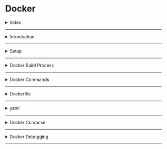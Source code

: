 # Docker

<details>
<summary>Index</summary>

## Index

- Introduction
- Setup
- Docker Build Process
- Docker Commands
- Dockerfile
- yaml
- Docker Compose

</details>

---

<details>
<summary>Introduction</summary>

## Introduction

![Docker](./Assets/01-introduction/01-docker.jpg)

- Docker is an open-source platform for developing, shipping, and running applications in containers.
  - developing -> writing Dockerfile & build Docker image
  - shipping -> store Docker Image that can use others
  - Running -> Run the Docker Image in container

* Docker is used to simplify our application deployment process.
* Docker is a containerization software.
* containerization means the process of executing application inside the container is called containerization.
* Containers are lightweight, isolated environments that package applications and their dependencies.
* Docker will take care of required dependencies installation of our application like (install java application dependencies, install python application dependencies, nodejs application dependencies),
  you no need to install application dependencies.
* Docker will download that application dependencies to execute our code.
* To avoid Environmental issues, so we are going for Docker.
* With Docker we can execute our application in any machine,
  we no need to bather about OS (windows / linux / mac), it run same way on every environment.

### Virtualization

- Running one operating system inside another operating system is called Virtualization.

### Containerization

- Packaging application code and dependencies into a single unit is called a container.
- Executing application as a container is called containerization.
- Container is an Virtual machine (linux VM) -> this is separate machine
- Every container is a separate Linux System.
- Every container contains source code, libraries and dependencies.
- ![Containerization](./Assets/01-introduction/02-containerization.jpg)

### Why Docker

- Application Architecture
  ![Application Architecture](./Assets/01-introduction/03-application-architecture.png)
- Docker Architecture
  ![Docker Architecture](./Assets/01-introduction/04-docker-architecture.png)
- Application Environment
- ![Application Environment](./Assets/01-introduction/05-application-environment.png)

### Documentation

[https://docs.docker.com/reference/]

</details>

---

<details>
<summary>Setup</summary>

## Setup

1. Uninstall any previous Docker installations.
2. Enable virtualization on your machine.
   ![Enable Virtualization](./Assets/02-setup/01-enable-virtualization.png)
3. Download and install Docker from Docker Hub. - [https://hub.docker.com/]
   ![Install Docker](./Assets/02-setup/02-docker-install.png)
4. Check Docker Version
   ![Check Docker Version](./Assets/02-setup/03-check-docker-version.png)
5. Enable necessary Windows features for Docker.
   ![Turn on Windows Features](./Assets/02-setup/04-turn-windows-features.png)
6. Start the Docker
   ![Start the Docker](./Assets/02-setup/05-start-docker.png)

</details>

---

<details>
<summary>Docker Build Process</summary>

## Docker Build Process

1. Dockerfile -> It contains instructions to create Docker Image.
2. Docker Image -> It contains code, libraries and dependencies.
3. Docker hub -> A repository to store and share Docker images.

### Basics

- Images: Blueprints for creating containers.
- Containers: Running instances of images.
- Volumes: Storage areas for saving data used by containers.

![Docker Build Process](./Assets/04-docker-build-process/01-docker-build-process.png)

</details>

---

<details>
<summary>Docker Commands</summary>

## Docker Commands

Initially start the Docker then run the docker commands.

### 1. Check available docker images in Local

- `docker images`
- It is used to check all the available docker images.
- image is a package which contains (code + dependencies)

### 2. download docker image from Docker-Hub

- `docker pull <image_name>` or `docker image pull <image_name>`
- It is used to download docker image from docker-hub (docker registry).
- In the docker-hub, you can check your own images and public images.
  - Ex : `docker pull hello-world`
  - ![docker image](./Assets/03-docker-commands/01-docker-image.png)

### create container

- `docker create <image_name>` or `docker create <image_id>`
- It is used to create docker container with random name
- Ex : `docker create hello-world`

- `docker create --name <container_name> <image_name>`
- It is used to create docker container with given container name
- Ex : `docker create --name my-hello-world-one hello-world`
- ![Create container](./Assets/03-docker-commands/02-create-container.png)

### display containers

- `docker ps` - to display all the running containers
- `docker ps -a` - to display running and stopped containers
- ![display containers](./Assets/03-docker-commands/03-display-container.png)

### start the container

- `docker start <container_name>` or `docker start <container_id>` - It is used to start the docker container.
- Ex : `docker start my-hello-world-one`
- ![start container](./Assets/03-docker-commands/04-start-container.png)

### Create & run the Container

- `run` is used to create and run the container at a time.
- `docker run <image_name>` or `docker run <image_id>`
- It is used to create docker container with random name
- Ex : `docker run hello-world`

- `docker run --name <container_name> <image_name>`
- It is used to create docker container with given container name
- Ex : `docker run --name my-hello-world-one hello-world`
- ![Start & Run the Container](./Assets/03-docker-commands/05-create-start-container.png)

### Run the Container in detached mode

- After creating the container my terminal should be available to execute the further commands (container without occupying your terminal), you can use the --detach (or -d ) flag.
- `docker run -d <image_name>`
- It is used to run application in detached mode.
- Ex : `docker run --name my-hello-world-one -d hello-world`

### container logs

- `docker logs <container_name>`
- It is used to see container logs

### stop the container

- `docker stop <container_name>` or `docker stop <container_id>`
- It is used to stop the running container.
- Ex : `docker stop my-hello-world-one`

### delete the container

- `docker rm <container_name>` or `docker rm <container_id>`
- It is used to delete the container
- Ex : `docker rm my-hello-world-one`

### delete the docker image

- first delete container then delete the image
- `docker rmi <image_name>` or `docker rmi <image_id>`
- It is used to delete the docker image
- Ex : `docker rmi hello-world`

### delete stopped containers and un-used images

- `docker system prune -a`
- It is used to delete un-used images + stopped containers

### port mapping

- Makes applications inside containers accessible from your host machine.
- `docker run -p <host_port>:<container_port> <image_name>`
- EX : `docker run -p 8080:8080 hello-world`
- ![Port Mapping](./Assets/03-docker-commands/06-port-mapping.png)

### docker command

- `docker run -d -p 9090:9090 --name my-container-one hello-world`

* `-d` represents detached mode
* `-p` represents port mapping
* `--name` represents name of the container

</details>

---

<details>
<summary>Dockerfile</summary>

## Dockerfile

- ![Dockerfile](./Assets/04-docker-build-process/01-docker-build-process.png)
- ![Dockerfile](./Assets/05-dockerfile/01-dockerfile.png)

- we write some instructions to build Docker image.
- Dockerfile is used to specify dependencies are required for the application.

* **Dockerfile -> Docker Image -> Docker Registry**

### Steps :

1. Dockerfile
2. Docker Image
3. Docker Registry
4. Docker Container

---

### Dockerfile

- It contains instructions to build image.
- we will specify application dependencies here.
- Dockerfile keywords
  - FROM
  - MAINTAINER
  - COPY
  - RUN
  - CMD
  - EXPOSE
  - WORKDIR
  - ENTRYPOINT

### Dockerfile keywords

- FROM : Every dockerfile starts with `FROM` keyword.
  It is used to specify base image required for our application. The software (dependency) is required to run our code.
  Ex : `FROM : node` , `FROM : mysql`, `FROM : python`

- MAINTAINER : It is used to specify author of Dockerfile.
  EX : `MAINTAINER <andepraveen>`

- COPY : It is used to copy the files from host machine to container machine.
  EX : `COPY <src> <des>`
  EX : `COPY target/app.war /user/app/node/webapp.war`

- RUN : It is used to execute instructions while creating docker image.
  EX :`RUN git clone <url>`
  EX :`RUN git clone <url>`

  Note : We can run write multiple RUN instructions in Dockerfile and they will be processed from top to bottom.

- CMD : It is used to execute instructions while creating docker container. Here overriding possible.
  EX : `CMD npm install`

- Note : If we write multiple CMD instructions docker will process only last CMD instruction.

- ENTRYPOINT : - CMD : It is used to execute instructions while creating docker container. Here, overriding not possible.
  EX : `ENTRYPOINT npm install`

- EXPOSE : It is used to specify container port number. It is just readability and documentation purpose.
  EX : `EXPOSE 8080`

- WORKDIR : It is used to specify working directory (path change).
  Ex : `WORKDIR /user/app`

### 1. Dockerfile

- Docker file is used to build an image

* Naming Convention : Dockerfile
* Write Dockerfile

```dockerfile

# sample Dockerfile
FROM node:22-alpine3.19
MAINTAINER <andepraveen>
RUN 'echo run msg - 1'
RUN 'echo run msg - 2'
CMD 'echo cmd msg - 1'
CMD 'echo cmd msg - 2'
```

### 2. Docker Image

- `docker build -t <image_name> . ` -> dot is the current working directory
- Ex : `docker build -t app1 .` - **-t** means tagName
- `docker build -t <image_name> -f <file_name>` - if docker file name is other than Dockerfile
- Ex : `docker build -t app2 -f praveenDockerfile`

### 3. Docker Container

- Run the Container
- `docker run app1`

### 4. Docker Registry

- Create Docker Image - `docker build -t andepraveen/app1 .`
- `docker login` - Login into Your Docker hub Account
- `docker push andepraveen/app1` - it store in the Docker hub
- use tagnames
  - `andepraveen/app:v1`
  - `andepraveen/app:0.0.1`
  - `andepraveen/app:latest`

### Run Docker Application

1. `git clone <repo>`
2. `cd <dir_name>`
3. `docker build -t <docker_image>`
4. `docker images` - check docker image
5. `docker run -d -p 5000:5000 <docker_image>`

</details>

---

<details>
<summary>yaml</summary>

## yaml

- **yaml** stands for **Ain't Markup Language**
- YAML is a human-readable data serialization language that is often used for writing configuration files.
- YAML is a superset of JSON, which means that any valid JSON document is also a valid

### yaml docs

https://docs.ansible.com/ansible/latest/playbook_guide/playbooks.html#working-with-playbooks

### Write yaml file

- fileName.yaml
- yaml uses Indentation
- with indentation we can create object (`key:value`)

</details>

---

<details>
<summary>Docker Compose</summary>

## Docker Compose

- It is used to manage multi container based applications.
- when we are working with microservices based app we will have multiple services. Every service will have its own docker image.
- To work with docker compose we need to create docker-compose.yaml file.

### write docker-compose

- Write Docker Compose file - use yaml
- Run Docker Compose file `docker-compose -f fileName.yaml up`

### Without Docker Compose

- every thing you need to do manually, lot of time consuming.
- we create and run all containers individually.

```Dockerfile
docker run -d -p 8080:8080 --name hotels <image_name>
docker run -d -p 8080:8080 --name flights <image_name>
docker run -d -p 8080:8080 --name trains <image_name>
docker run -d -p 8080:8080 --name cabs <image_name>
```

### Docker Compose

- Docker Compose is used to manage multiple docker containers.

- we can start the multiple containers at a time.
- we can stop the multiple containers at a time.

* `docker-compose up` - it creates multiple containers at a time
* `docker-compose down` - it delete multiple containers at a time

- when we are working with microservices based app we will have multiple services. Every service will have its own docker image.

### create docker-compose

- src -> source code of the project
- pom -> libraries information
- Dockerfile -> Dependencies
- docker-compose -> containers information

* First create images
* `docker-compose up` It will read docker-compose yaml then it creates containers according to **docker-compose.yaml**
* `docker-compose down` delete the containers

* detached mode - `docker-compose up -d`

</details>

---

<details>
<summary>Docker Debugging</summary>

## Docker Debugging

### Open docker Container shell

- `docker ps` - show running containers
- `docker exec -it <container_name_or_id> /bin/bash`
</details>

---
